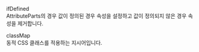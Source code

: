 ifDefined  
AttributeParts의 경우 값이 정의된 경우 속성을 설정하고 값이 정의되지 않은 경우 속성을 제거합니다.

classMap  
동적 CSS 클래스를 적용하는 지시어입니다.